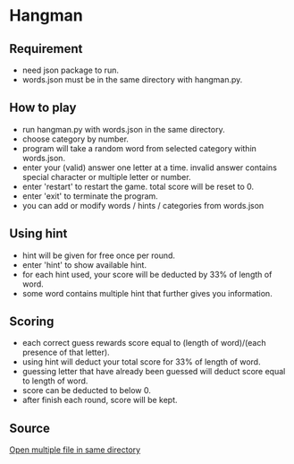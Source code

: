 # Hangman

## Requirement
- need json package to run.
- words.json must be in the same directory with hangman.py.

## How to play
- run hangman.py with words.json in the same directory.
- choose category by number.
- program will take a random word from selected category within words.json.
- enter your (valid) answer one letter at a time. invalid answer contains special character or multiple letter or number.
- enter 'restart' to restart the game. total score will be reset to 0.
- enter 'exit' to terminate the program.
- you can add or modify words / hints / categories from words.json

## Using hint
- hint will be given for free once per round.
- enter 'hint' to show available hint.
- for each hint used, your score will be deducted by 33% of length of word.
- some word contains multiple hint that further gives you information.

## Scoring
- each correct guess rewards score equal to (length of word)/(each presence of that letter).
- using hint will deduct your total score for 33% of length of word.
- guessing letter that have already been guessed will deduct score equal to length of word.
- score can be deducted to below 0.
- after finish each round, score will be kept.

## Source
[Open multiple file in same directory](https://stackoverflow.com/questions/18262293/how-to-open-every-file-in-a-folder)
